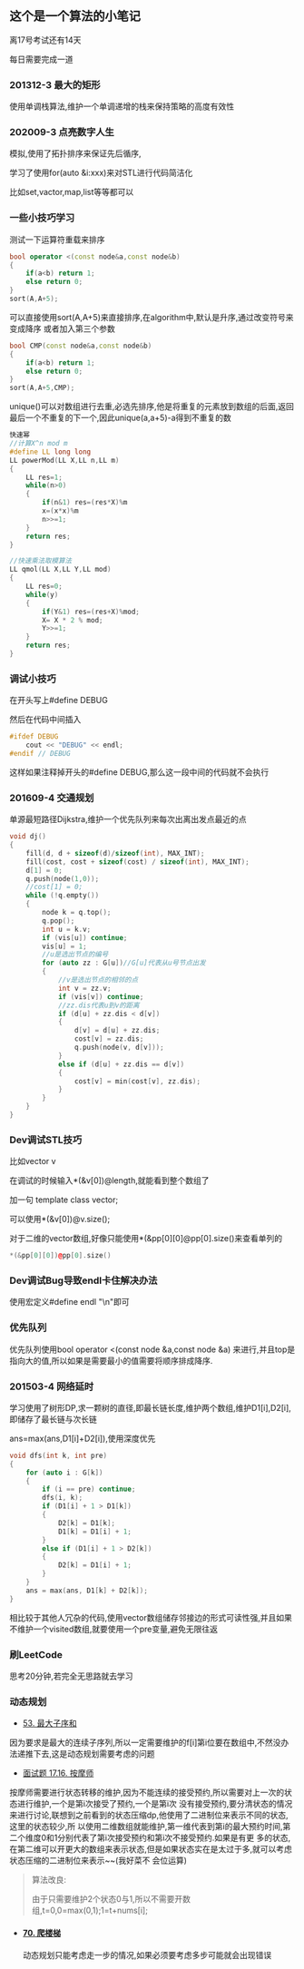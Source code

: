 ## 这个是一个算法的小笔记

离17号考试还有14天

每日需要完成一道

### 201312-3 最大的矩形 

使用单调栈算法,维护一个单调递增的栈来保持策略的高度有效性

### 202009-3 点亮数字人生 

模拟,使用了拓扑排序来保证先后循序,

学习了使用for(auto &i:xxx)来对STL进行代码简洁化

比如set,vactor,map,list等等都可以

### 一些小技巧学习
测试一下运算符重载来排序

```c++
bool operator <(const node&a,const node&b)
{
	if(a<b) return 1;
	else return 0;
}
sort(A,A+5);
```

可以直接使用sort(A,A+5)来直接排序,在algorithm中,默认是升序,通过改变符号来变成降序
或者加入第三个参数

```c++
bool CMP(const node&a,const node&b)
{
	if(a<b) return 1;
	else return 0;
}
sort(A,A+5,CMP);
```

unique()可以对数组进行去重,必选先排序,他是将重复的元素放到数组的后面,返回最后一个不重复的下一个,因此unique(a,a+5)-a得到不重复的数

``` c++
快速幂
//计算X^n mod m
#define LL long long
LL powerMod(LL X,LL n,LL m)
{
	LL res=1;
	while(n>0)
	{
		if(n&1) res=(res*X)%m
		x=(x*x)%m
		n>>=1;
	}
	return res;
}
```


``` c++
//快速乘法取模算法
LL qmol(LL X,LL Y,LL mod)
{
	LL res=0;
	while(y)
	{
		if(Y&1) res=(res+X)%mod;
		X= X * 2 % mod;
		Y>>=1;
	}
	return res;
}
```

### 调试小技巧

在开头写上#define DEBUG

然后在代码中间插入

```c++
#ifdef DEBUG
	cout << "DEBUG" << endl;
#endif // DEBUG
```

这样如果注释掉开头的#define DEBUG,那么这一段中间的代码就不会执行

### 201609-4 交通规划

单源最短路径Dijkstra,维护一个优先队列来每次出离出发点最近的点

```C++
void dj()
{
	fill(d, d + sizeof(d)/sizeof(int), MAX_INT);
	fill(cost, cost + sizeof(cost) / sizeof(int), MAX_INT);
	d[1] = 0;
	q.push(node(1,0));
	//cost[1] = 0;
	while (!q.empty())
	{
		node k = q.top();
		q.pop();
		int u = k.v;
		if (vis[u]) continue;
		vis[u] = 1;
		//u是选出节点的编号
		for (auto zz : G[u])//G[u]代表从u号节点出发
		{
			//v是选出节点的相邻的点
			int v = zz.v;
			if (vis[v]) continue;
			//zz.dis代表u到v的距离
			if (d[u] + zz.dis < d[v])
			{
				d[v] = d[u] + zz.dis;
				cost[v] = zz.dis;
				q.push(node(v, d[v]));
			}
			else if (d[u] + zz.dis == d[v])
			{
				cost[v] = min(cost[v], zz.dis);
			}
		}
	}
}
```

### Dev调试STL技巧

比如vector<int> v

在调试的时候输入*(&v[0])@length,就能看到整个数组了

加一句 template class vector<int>;

可以使用*(&v[0])@v.size();

对于二维的vector数组,好像只能使用*(&pp\[0\]\[0\]@pp[0].size()来查看单列的

```C++
*(&pp[0][0])@pp[0].size()
```

### Dev调试Bug导致endl卡住解决办法

使用宏定义#define endl "\n"即可

### 优先队列

优先队列使用bool operator <(const node &a,const node &a) 来进行,并且top是指向大的值,所以如果是需要最小的值需要将顺序排成降序.

### 201503-4 网络延时

学习使用了树形DP,求一颗树的直径,即最长链长度,维护两个数组,维护D1[i],D2[i],即储存了最长链与次长链

ans=max(ans,D1[i]+D2[i]),使用深度优先

``` C++
void dfs(int k, int pre)
{
	for (auto i : G[k])
	{
		if (i == pre) continue;
		dfs(i, k);
		if (D1[i] + 1 > D1[k])
		{
			D2[k] = D1[k];
			D1[k] = D1[i] + 1;
		}
		else if (D1[i] + 1 > D2[k])
		{
			D2[k] = D1[i] + 1;
		}
	}
	ans = max(ans, D1[k] + D2[k]);
}
```

相比较于其他人冗杂的代码,使用vector数组储存邻接边的形式可读性强,并且如果不维护一个visited数组,就要使用一个pre变量,避免无限往返

### 刷LeetCode

思考20分钟,若完全无思路就去学习

### 动态规划

+ [53. 最大子序和](https://leetcode-cn.com/problems/maximum-subarray/)

​		因为要求是最大的连续子序列,所以一定需要维护的f[i]第i位要在数组中,不然没办法递推下去,这是动态规划需要考虑的问题

+ [面试题 17.16. 按摩师](https://leetcode-cn.com/problems/the-masseuse-lcci/) 

​			按摩师需要进行状态转移的维护,因为不能连续的接受预约,所以需要对上一次的状态进行维护,一个是第i次接受了预约,一个是第i次		没有接受预约,要分清状态的情况来进行讨论,联想到之前看到的状态压缩dp,他使用了二进制位来表示不同的状态,这里的状态较少,所		以使用二维数组就能维护,第一维代表到第i的最大预约时间,第二个维度0和1分别代表了第i次接受预约和第i次不接受预约.如果是有更		多的状态,在第二维可以开更大的数组来表示状态,但是如果状态实在是太过于多,就可以考虑状态压缩的二进制位来表示~~(我好菜不		会位运算)

> 算法改良:
>
> 由于只需要维护2个状态0与1,所以不需要开数组,t=0,0=max(0,1);1=t+nums[i];

+ #### [70. 爬楼梯](https://leetcode-cn.com/problems/climbing-stairs/)

  动态规划只能考虑走一步的情况,如果必须要考虑多步可能就会出现错误



